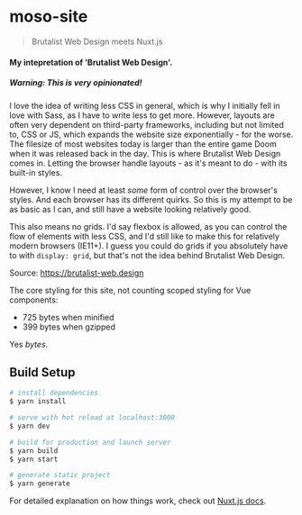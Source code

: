 # moso-site

> Brutalist Web Design meets Nuxt.js

#### My intepretation of 'Brutalist Web Design'.

##### *Warning: This is very opinionated!*

I love the idea of writing less CSS in general, which is why I initially fell in love with Sass, as I have to write less to get more. However, layouts are often very dependent on third-party frameworks, including but not limited to, CSS or JS, which expands the website size exponentially - for the worse. The filesize of most websites today is larger than the entire game Doom when it was released back in the day. This is where Brutalist Web Design comes in. Letting the browser handle layouts - as it's meant to do - with its built-in styles.

However, I know I need at least *some* form of control over the browser's styles. And each browser has its different quirks. So this is my attempt to be as basic as I can, and still have a website looking relatively good.

This also means no grids. I'd say flexbox is allowed, as you can control the flow of elements with less CSS, and I'd still like to make this for relatively modern browsers (IE11+). I guess you could do grids if you absolutely have to with `display: grid`,
but that's not the idea behind Brutalist Web Design.

Source: https://brutalist-web.design

The core styling for this site, not counting scoped styling for Vue components:
- 725 bytes when minified
- 399 bytes when gzipped

Yes *bytes*.

## Build Setup

``` bash
# install dependencies
$ yarn install

# serve with hot reload at localhost:3000
$ yarn dev

# build for production and launch server
$ yarn build
$ yarn start

# generate static project
$ yarn generate
```

For detailed explanation on how things work, check out [Nuxt.js docs](https://nuxtjs.org).
